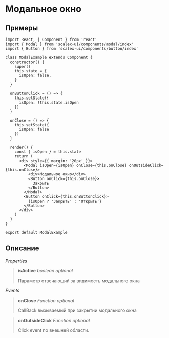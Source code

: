 # Модальное окно

## Примеры

```
import React, { Component } from 'react'
import { Modal } from 'scalex-ui/components/modal/index'
import { Button } from 'scalex-ui/components/button/index'

class ModalExample extends Component {
  constructor() {
    super()
    this.state = {
      isOpen: false,
    }
  }

  onButtonClick = () => {
    this.setState({
      isOpen: !this.state.isOpen
    })
  }

  onClose = () => {
    this.setState({
      isOpen: false
    })
  }

  render() {
    const { isOpen } = this.state
    return (
      <div style={{ margin: '20px' }}>
        <Modal isOpen={isOpen} onClose={this.onClose} onOutsideClick={this.onClose}>
          <div>Модальное окно</div>
          <Button onClick={this.onClose}>
            Закрыть
          </Button>
        </Modal>
        <Button onClick={this.onButtonClick}>
          {isOpen ? 'Закрыть' : 'Открыть'}
        </Button>
      </div>
    )
  }
}

export default ModalExample
```

## Описание

*Properties*

> **isActive** *boolean optional*
>
> Параметр отвечающий за видимость модального окна

*Events*

> **onClose** *Function optional*
>
> CallBack вызываемый при закрытии модального окна


> **onOutsideClick** *Function optional*
>
> Click event по внешней области.
